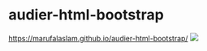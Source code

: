 # audier-html-bootstrap
https://marufalaslam.github.io/audier-html-bootstrap/
<img src="https://i.ibb.co/4mf7g4w/audier.png"/>